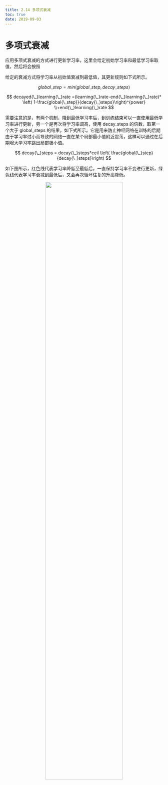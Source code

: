 ```yaml
---
title: 2.14 多项式衰减
toc: true
date: 2019-09-03
---
```


# 多项式衰减

应用多项式衰减的方式进行更新学习率，这里会给定初始学习率和最低学习率取值，然后将会按照

给定的衰减方式将学习率从初始值衰减到最低值，其更新规则如下式所示。

$$
global{\_}step=min(global{\_}step,decay{\_}steps)
$$

$$
decayed{\_}learning{\_}rate =(learning{\_}rate-end{\_}learning{\_}rate)* \left( 1-\frac{global{\_step}}{decay{\_}steps}\right)^{power} \\+end{\_}learning{\_}rate
$$

​需要注意的是，有两个机制，降到最低学习率后，到训练结束可以一直使用最低学习率进行更新，另一个是再次将学习率调高，使用 decay_steps 的倍数，取第一个大于 global_steps 的结果，如下式所示。它是用来防止神经网络在训练的后期由于学习率过小而导致的网络一直在某个局部最小值附近震荡，这样可以通过在后期增大学习率跳出局部极小值。

$$
decay{\_}steps = decay{\_}steps*ceil \left( \frac{global{\_}step}{decay{\_}steps}\right)
$$

如下图所示，红色线代表学习率降低至最低后，一直保持学习率不变进行更新，绿色线代表学习率衰减到最低后，又会再次循环往复的升高降低。

<p align="center">
    <img width="70%" height="70%" src="http://images.iterate.site/blog/image/20190903/FQew6hMDHDSF.png?imageslim">
</p>

